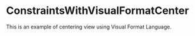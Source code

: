 # ConstraintsWithVisualFormatCenter
This is an example of centering view using Visual Format Language.
